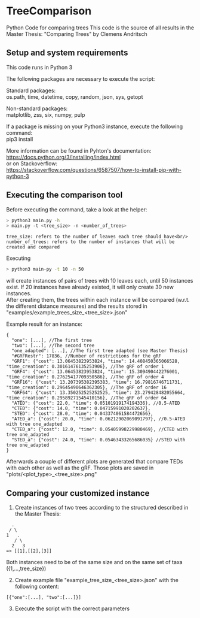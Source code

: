 # TreeComparison
Python Code for comparing trees
This code is the source of all results in the Master Thesis:
"Comparing Trees" by Clemens Andritsch

## Setup and system requirements
This code runs in Python 3

The following packages are necessary to execute the script:

Standard packages:<br/>
os.path, time, datetime, copy, random, json, sys, getopt

Non-standard packages:<br/>
matplotlib, zss, six, numpy, pulp

If a package is missing on your Python3 instance, execute the following command:<br/>
pip3 install <packagename>

More information can be found in Pyhton's documentation:<br/>
https://docs.python.org/3/installing/index.html<br/>
or on Stackoverflow:<br/>
https://stackoverflow.com/questions/6587507/how-to-install-pip-with-python-3

## Executing the comparison tool
Before executing the command, take a look at the helper:

```bash
> python3 main.py -h
> main.py -t <tree_size> -n <number_of_trees>
```
```
tree_size: refers to the number of leaves each tree should have<br/>
number_of_trees: refers to the number of instances that will be created and compared
```

Executing 
```bash
> python3 main-py -t 10 -n 50
```
will create instances of pairs of trees with 10 leaves each, until 50 instances exist.
If 20 instances have already existed, it will only create 30 new instances.  
After creating them, the trees within each instance will be compared (w.r.t. the different distance measures) and the results stored in "examples/example_trees_size_<tree_size>.json"

Example result for an instance:
```
{
  "one": [...], //The first tree 
  "two": [...], //The second tree
  "one_adapted": [...], //The first tree adapted (see Master Thesis)
  "#GRFRestr": 17836, //Number of restrictions for the gRF
  "GRF1": {"cost": 13.06453823953824, "time": 14.408450365066528, "time_creation": 0.30161476135253906}, //The gRF of order 1
  "GRF4": {"cost": 13.06453823953824, "time": 15.309490442276001, "time_creation": 0.27625417709350586}, //The gRF of order 4
  "GRF16": {"cost": 13.207395382395383, "time": 16.79816746711731, "time_creation": 0.29645490646362305}, //The gRF of order 16
  "GRF64": {"cost": 13.350252525252525, "time": 23.279428482055664, "time_creation": 0.29589271545410156}, //The gRF of order 64
  "ATED": {"cost": 22.0, "time": 0.05101919174194336}, //0.5-ATED
  "CTED": {"cost": 14.0, "time": 0.04715991020202637}, 
  "STED": {"cost": 28.0, "time": 0.043374061584472656}, 
  "ATED_a": {"cost": 20.0, "time": 0.06212902069091797}, //0.5-ATED with tree one_adapted
  "CTED_a": {"cost": 12.0, "time": 0.05405998229980469}, //CTED with tree one_adapted
  "STED_a": {"cost": 24.0, "time": 0.05463433265686035} //STED with tree one_adapted
}
```

Afterwards a couple of different plots are generated that compare TEDs with each other as well as the gRF.
Those plots are saved in "plots/<plot_type>_<tree_size>.png"

## Comparing your customized instance
1. Create instances of two trees according to the structured described in the Master Thesis:
```
  .
 / \
1   .
   / \
  2   3
=> [[1],[[2],[3]] 
```
Both instances need to be of the same size and on the same set of taxa ({1,...,tree_size})

2. Create example file "example_tree_size_<tree_size>.json" with the following content:<br/>
```
[{"one":[...], "two":[...]}]
```

3. Execute the script with the correct parameters

